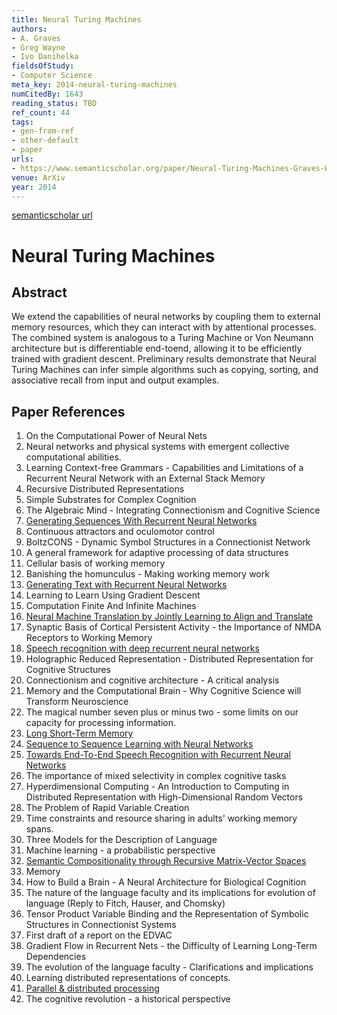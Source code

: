 ```yaml
---
title: Neural Turing Machines
authors:
- A. Graves
- Greg Wayne
- Ivo Danihelka
fieldsOfStudy:
- Computer Science
meta_key: 2014-neural-turing-machines
numCitedBy: 1643
reading_status: TBD
ref_count: 44
tags:
- gen-from-ref
- other-default
- paper
urls:
- https://www.semanticscholar.org/paper/Neural-Turing-Machines-Graves-Wayne/c3823aacea60bc1f2cabb9283144690a3d015db5?sort=total-citations
venue: ArXiv
year: 2014
---
```


[semanticscholar url](https://www.semanticscholar.org/paper/Neural-Turing-Machines-Graves-Wayne/c3823aacea60bc1f2cabb9283144690a3d015db5?sort=total-citations)

# Neural Turing Machines

## Abstract

We extend the capabilities of neural networks by coupling them to external memory resources, which they can interact with by attentional processes. The combined system is analogous to a Turing Machine or Von Neumann architecture but is differentiable end-toend, allowing it to be efficiently trained with gradient descent. Preliminary results demonstrate that Neural Turing Machines can infer simple algorithms such as copying, sorting, and associative recall from input and output examples.

## Paper References

1. On the Computational Power of Neural Nets
2. Neural networks and physical systems with emergent collective computational abilities.
3. Learning Context-free Grammars - Capabilities and Limitations of a Recurrent Neural Network with an External Stack Memory
4. Recursive Distributed Representations
5. Simple Substrates for Complex Cognition
6. The Algebraic Mind - Integrating Connectionism and Cognitive Science
7. [Generating Sequences With Recurrent Neural Networks](2013-generating-sequences-with-recurrent-neural-networks)
8. Continuous attractors and oculomotor control
9. BoltzCONS - Dynamic Symbol Structures in a Connectionist Network
10. A general framework for adaptive processing of data structures
11. Cellular basis of working memory
12. Banishing the homunculus - Making working memory work
13. [Generating Text with Recurrent Neural Networks](2011-generating-text-with-recurrent-neural-networks)
14. Learning to Learn Using Gradient Descent
15. Computation Finite And Infinite Machines
16. [Neural Machine Translation by Jointly Learning to Align and Translate](2015-neural-machine-translation-by-jointly-learning-to-align-and-translate)
17. Synaptic Basis of Cortical Persistent Activity - the Importance of NMDA Receptors to Working Memory
18. [Speech recognition with deep recurrent neural networks](2013-speech-recognition-with-deep-recurrent-neural-networks)
19. Holographic Reduced Representation - Distributed Representation for Cognitive Structures
20. Connectionism and cognitive architecture - A critical analysis
21. Memory and the Computational Brain - Why Cognitive Science will Transform Neuroscience
22. The magical number seven plus or minus two - some limits on our capacity for processing information.
23. [Long Short-Term Memory](1997-long-short-term-memory)
24. [Sequence to Sequence Learning with Neural Networks](2014-sequence-to-sequence-learning-with-neural-networks)
25. [Towards End-To-End Speech Recognition with Recurrent Neural Networks](2014-towards-end-to-end-speech-recognition-with-recurrent-neural-networks)
26. The importance of mixed selectivity in complex cognitive tasks
27. Hyperdimensional Computing - An Introduction to Computing in Distributed Representation with High-Dimensional Random Vectors
28. The Problem of Rapid Variable Creation
29. Time constraints and resource sharing in adults' working memory spans.
30. Three Models for the Description of Language
31. Machine learning - a probabilistic perspective
32. [Semantic Compositionality through Recursive Matrix-Vector Spaces](2012-semantic-compositionality-through-recursive-matrix-vector-spaces)
33. Memory
34. How to Build a Brain - A Neural Architecture for Biological Cognition
35. The nature of the language faculty and its implications for evolution of language (Reply to Fitch, Hauser, and Chomsky)
36. Tensor Product Variable Binding and the Representation of Symbolic Structures in Connectionist Systems
37. First draft of a report on the EDVAC
38. Gradient Flow in Recurrent Nets - the Difficulty of Learning Long-Term Dependencies
39. The evolution of the language faculty - Clarifications and implications
40. Learning distributed representations of concepts.
41. [Parallel & distributed processing](2005-parallel-distributed-processing)
42. The cognitive revolution - a historical perspective
